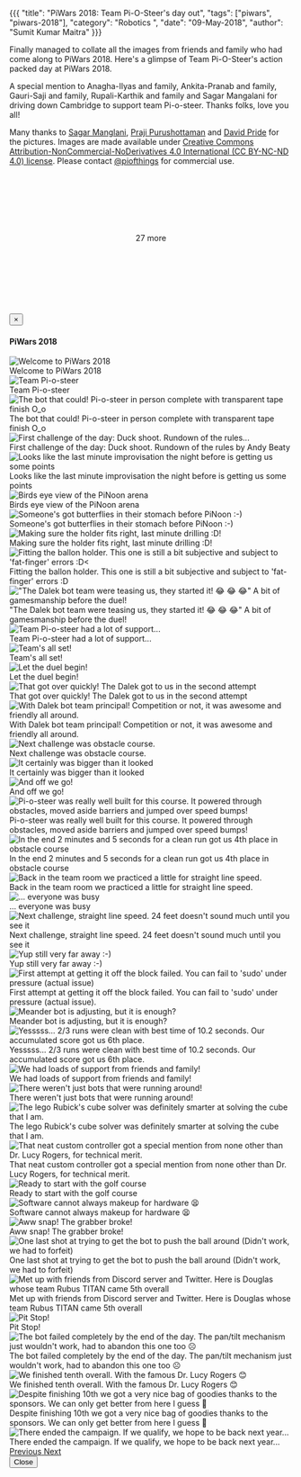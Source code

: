 {{{
  "title": "PiWars 2018: Team Pi-O-Steer's day out",
  "tags": ["piwars", "piwars-2018"],
  "category": "Robotics ",
  "date": "09-May-2018",
  "author": "Sumit Kumar Maitra"
}}}

Finally managed to collate all the images from friends and family who had come along to PiWars 2018. Here's a glimpse of Team Pi-O-Steer's action packed day at PiWars 2018.

A special mention to Anagha-Ilyas and family, Ankita-Pranab and family, Gauri-Saji and family, Rupali-Karthik and family and Sagar Mangalani for driving down Cambridge to support team Pi-o-steer. Thanks folks, love you all!

Many thanks to [Sagar Manglani](https://www.twitter.com/sag_manglani), [Praji Purushottaman](https://twitter.com/prajip) and [David Pride](https://twitter.com/davejavupride) for the pictures. Images are made available under [Creative Commons Attribution-NonCommercial-NoDerivatives 4.0 International (CC BY-NC-ND 4.0) license](https://creativecommons.org/licenses/by-nc-nd/4.0/). Please contact [@piofthings](https://twitter.com/piofthings) for commercial use.

<div class="row">
    <div class="col-xs-12 col-sm-6 col-md-4 piot-gallery-col">
        <div class="piot-gallery-thumb" role="button" data-target="#imageModal" data-index="0" style="background-image: url(/posts/images/pi-wars/event-gallery-thumbnails/gallery-00-welcome-to-piwars.jpg)">
        </div>
    </div>
    <div class="col-xs-12 col-sm-6 col-md-4 piot-gallery-col">
        <div class="piot-gallery-thumb" role="button" style="background-image: url(/posts/images/pi-wars/event-gallery-thumbnails/gallery-01-team-pi-o-steer.jpg);"
        data-toggle="modal" data-target="#imageModal" data-index="1">
        </div>
    </div>
    <div class="col-xs-12 col-sm-6 col-md-4 piot-gallery-col">
        <div class="piot-gallery-thumb" role="button" style="background-image: url(/posts/images/pi-wars/event-gallery-thumbnails/gallery-01-the-bot-pi-o-steer.jpg);"
        data-toggle="modal" data-target="#imageModal" data-index="2">
        </div>
    </div>
    <div class="col-xs-12 col-sm-6 col-md-4 piot-gallery-col">
        <div class="piot-gallery-thumb" role="button" style="background-image: url(/posts/images/pi-wars/event-gallery-thumbnails/gallery-02-duck-shoot-challenge-rules.jpg);"
        data-toggle="modal" data-target="#imageModal" data-index="3">
        </div>
    </div>
    <div class="col-xs-12 col-sm-6 col-md-4 piot-gallery-col">
        <div class="piot-gallery-thumb" role="button" style="background-image: url(/posts/images/pi-wars/event-gallery-thumbnails/gallery-03-duck-shoot-on-our-way.jpg);"
        data-toggle="modal" data-target="#imageModal" data-index="4">
        </div>
    </div>
    <div class="col-xs-12 col-sm-6 col-md-4 piot-gallery-col">
        <div class="piot-gallery-thumb" role="button" style="background-image: url(/posts/images/pi-wars/event-gallery-thumbnails/gallery-04-pinoon-birds-eye-view.jpg);"
        data-toggle="modal" data-target="#imageModal" data-index="5">
        </div>
    </div>
    <div class="col-xs-12 col-sm-6 col-md-4 piot-gallery-col">
        <div class="piot-gallery-thumb" role="button" style="background-image: url(/posts/images/pi-wars/event-gallery-thumbnails/gallery-05-pinoon-butterflies-in-stomach.jpg);"
        data-toggle="modal" data-target="#imageModal" data-index="6">
        </div>
    </div>
    <div class="col-xs-12 col-sm-6 col-md-4 piot-gallery-col">
        <div class="piot-gallery-thumb" role="button" style="background-image: url(/posts/images/pi-wars/event-gallery-thumbnails/gallery-06-pinoon-last-minute-adjustments.jpg);"
        data-toggle="modal" data-target="#imageModal" data-index="7">
        </div>
    </div>
    <div class="col-xs-12 col-sm-6 col-md-4 piot-gallery-col">
        <div class="piot-gallery-thumb" role="button" style="background-image: url(/posts/images/pi-wars/event-gallery-thumbnails/gallery-07-pinoon-tightening-things-up.jpg);"
        data-toggle="modal" data-target="#imageModal" data-index="8">
        </div>
    </div>
    <div class="col-xs-12 col-sm-6 col-md-4 piot-gallery-col">
        <div class="piot-gallery-thumb" role="button" style="background-image: url(/posts/images/pi-wars/event-gallery-thumbnails/gallery-08-pinoon-friendly-banter.jpg);"
        data-toggle="modal" data-target="#imageModal" data-index="9">
        </div>
    </div>
    <div class="col-xs-12 col-sm-6 col-md-4 piot-gallery-col">
        <div class="piot-gallery-thumb" role="button" style="background-image: url(/posts/images/pi-wars/event-gallery-thumbnails/gallery-09-pinoon-team-red-had-lots-of-support.jpg);"
        data-toggle="modal" data-target="#imageModal" data-index="10">
        </div>
    </div>
    <div class="col-xs-12 col-sm-6 col-md-4 piot-gallery-col">
        <div class="piot-gallery-thumb" role="button" data-toggle="modal" data-target="#imageModal" data-index="11">
            <div style="text-align: center; padding: 25%; margin-top: -20px">
                <div style="font-size: 48px;">
                    <i class="fa fa-plus-circle"></i>
                </div>
                <span>27 more</span>
            </div>
        </div>
    </div>
</div>
<div class="modal fade" id="imageModal" tabindex="-1" role="dialog" aria-labelledby="myModalLabel">
    <div class="modal-dialog modal-lg" role="document">
        <div class="modal-content">
            <div class="modal-header">
                <button type="button" class="close" data-dismiss="modal" aria-label="Close"><span aria-hidden="true">&times;</span></button>
                <h4 class="modal-title" id="myModalLabel">PiWars 2018</h4>
            </div>
            <div class="modal-body">
                <div id="carousel-example-generic" class="carousel slide">
                    <div class="carousel-inner" role="listbox">
                        <div class="item active">
                            <img class="piot-gallery-carousel" src="/posts/images/pi-wars/event-gallery-thumbnails/gallery-00-welcome-to-piwars.jpg" alt="Welcome to PiWars 2018" />
                            <div class="piot-carousel-text carousel-caption">Welcome to PiWars 2018</div>
                        </div>
                        <div class="item">
                            <img class="piot-gallery-carousel-v" src="/posts/images/pi-wars/event-gallery-thumbnails/gallery-01-team-pi-o-steer.jpg" alt="Team Pi-o-steer" />
                            <div class="piot-carousel-text carousel-caption">Team Pi-o-steer</div>
                        </div>
                        <div class="item">
                            <img class="piot-gallery-carousel" src="/posts/images/pi-wars/event-gallery-thumbnails/gallery-01-the-bot-pi-o-steer.jpg" alt="The bot that could! Pi-o-steer in person complete with transparent tape finish O_o" />
                            <div class="piot-carousel-text carousel-caption">The bot that could! Pi-o-steer in person complete with transparent tape finish O_o</div>
                        </div>
                        <div class="item">
                            <img class="piot-gallery-carousel" src="/posts/images/pi-wars/event-gallery-thumbnails/gallery-02-duck-shoot-challenge-rules.jpg" alt="First challenge of the day: Duck shoot. Rundown of the rules..." />
                            <div class="piot-carousel-text carousel-caption">First challenge of the day: Duck shoot. Rundown of the rules by Andy Beaty</div>
                        </div>
                        <div class="item">
                            <img class="piot-gallery-carousel" src="/posts/images/pi-wars/event-gallery-thumbnails/gallery-03-duck-shoot-on-our-way.jpg" alt="Looks like the last minute improvisation the night before is getting us some points" />
                            <div class="piot-carousel-text carousel-caption">Looks like the last minute improvisation the night before is getting us some points</div>
                        </div>
                        <div class="item">
                            <img class="piot-gallery-carousel" src="/posts/images/pi-wars/event-gallery-thumbnails/gallery-04-pinoon-birds-eye-view.jpg" alt="Birds eye view of the PiNoon arena" />
                            <div class="piot-carousel-text carousel-caption">Birds eye view of the PiNoon arena</div>
                        </div>
                        <div class="item">
                            <img class="piot-gallery-carousel" src="/posts/images/pi-wars/event-gallery-thumbnails/gallery-05-pinoon-butterflies-in-stomach.jpg" alt="Someone's got butterflies in their stomach before PiNoon :-)" />
                            <div class="piot-carousel-text carousel-caption">Someone's got butterflies in their stomach before PiNoon :-)</div>
                        </div>
                        <div class="item">
                            <img class="piot-gallery-carousel-v" src="/posts/images/pi-wars/event-gallery-thumbnails/gallery-06-pinoon-last-minute-adjustments.jpg" alt="Making sure the holder fits right, last minute drilling :D!" />
                            <div class="piot-carousel-text carousel-caption">Making sure the holder fits right, last minute drilling :D!</div>
                        </div>
                        <div class="item">
                            <img class="piot-gallery-carousel" src="/posts/images/pi-wars/event-gallery-thumbnails/gallery-07-pinoon-tightening-things-up.jpg" alt="Fitting the ballon holder. This one is still a bit subjective and subject to 'fat-finger' errors :D<" />
                            <div class="piot-carousel-text carousel-caption">Fitting the ballon holder. This one is still a bit subjective and subject to 'fat-finger' errors :D</div>
                        </div>
                        <div class="item">
                            <img class="piot-gallery-carousel" src="/posts/images/pi-wars/event-gallery-thumbnails/gallery-08-pinoon-friendly-banter.jpg" alt='"The Dalek bot team were teasing us, they started it! 😂 😂 😂" A bit of gamesmanship before the duel!' />
                            <div class="piot-carousel-text carousel-caption">"The Dalek bot team were teasing us, they started it! 😂 😂 😂" A bit of gamesmanship before the duel!</div>
                        </div>
                        <div class="item">
                            <img class="piot-gallery-carousel" src="/posts/images/pi-wars/event-gallery-thumbnails/gallery-09-pinoon-team-red-had-lots-of-support.jpg" alt="Team Pi-o-steer had a lot of support..." />
                            <div class="piot-carousel-text carousel-caption">Team Pi-o-steer had a lot of support... </div>
                        </div>
                        <div class="item">
                            <img class="piot-gallery-carousel" src="/posts/images/pi-wars/event-gallery-thumbnails/gallery-10-pi-noon-all-set.jpg" alt="Team's all set!" />
                            <div class="piot-carousel-text carousel-caption">Team's all set!</div>
                        </div>
                        <div class="item">
                            <img class="piot-gallery-carousel" src="/posts/images/pi-wars/event-gallery-thumbnails/gallery-11-pinoon-let-the-duel-begin.jpg" alt="Let the duel begin!" />
                            <div class="piot-carousel-text carousel-caption">Let the duel begin!</div>
                        </div>
                        <div class="item">
                            <img class="piot-gallery-carousel" src="/posts/images/pi-wars/event-gallery-thumbnails/gallery-12-pinoon-its-all-over.jpg" alt="That got over quickly! The Dalek got to us in the second attempt" />
                            <div class="piot-carousel-text carousel-caption">That got over quickly! The Dalek got to us in the second attempt</div>
                        </div>
                        <div class="item">
                            <img class="piot-gallery-carousel" src="/posts/images/pi-wars/event-gallery-thumbnails/gallery-13-pinoon-friendly-opposition.jpg" alt="With Dalek bot team principal! Competition or not, it was awesome and friendly all around." />
                            <div class="piot-carousel-text carousel-caption">With Dalek bot team principal! Competition or not, it was awesome and friendly all around.</div>
                        </div>
                        <div class="item">
                            <img class="piot-gallery-carousel" src="/posts/images/pi-wars/event-gallery-thumbnails/gallery-14-the-obstacle-course-brids-eye.jpg" alt="Next challenge was obstacle course." />
                            <div class="piot-carousel-text carousel-caption">Next challenge was obstacle course.</div>
                        </div>
                        <div class="item">
                            <img class="piot-gallery-carousel" src="/posts/images/pi-wars/event-gallery-thumbnails/gallery-15-the-obstacle-course-side-view.jpg" alt="It certainly was bigger than it looked" />
                            <div class="piot-carousel-text carousel-caption">It certainly was bigger than it looked</div>
                        </div>
                        <div class="item">
                            <img class="piot-gallery-carousel" src="/posts/images/pi-wars/event-gallery-thumbnails/gallery-16-the-obstacle-course-get-set-go.jpg" alt="And off we go!" />
                            <div class="piot-carousel-text carousel-caption">And off we go!</div>
                        </div>
                        <div class="item">
                            <img class="piot-gallery-carousel" src="/posts/images/pi-wars/event-gallery-thumbnails/gallery-17-the-obstacle-course-powering-through.jpg" alt="Pi-o-steer was really well built for this course. It powered through obstacles, moved aside barriers and jumped over speed bumps!" />
                            <div class="piot-carousel-text carousel-caption">Pi-o-steer was really well built for this course. It powered through obstacles, moved aside barriers and jumped over speed bumps!</div>
                        </div>
                        <div class="item">
                            <img class="piot-gallery-carousel" src="/posts/images/pi-wars/event-gallery-thumbnails/gallery-18-the-obstacle-course-happie-chappie.jpg" alt="In the end 2 minutes and 5 seconds for a clean run got us 4th place in obstacle course" />
                            <div class="piot-carousel-text carousel-caption">In the end 2 minutes and 5 seconds for a clean run got us 4th place in obstacle course</div>
                        </div>
                        <div class="item">
                            <img class="piot-gallery-carousel" src="/posts/images/pi-wars/event-gallery-thumbnails/gallery-19-practice-in-team-room.jpg" alt="Back in the team room we practiced a little for straight line speed." />
                            <div class="piot-carousel-text carousel-caption">Back in the team room we practiced a little for straight line speed.</div>
                        </div>
                        <div class="item">
                            <img class="piot-gallery-carousel" src="/posts/images/pi-wars/event-gallery-thumbnails/gallery-20-team-room-pi-o-steer-busy.jpg" alt="... everyone was busy" />
                            <div class="piot-carousel-text carousel-caption">... everyone was busy</div>
                        </div>
                        <div class="item">
                            <img class="piot-gallery-carousel" src="/posts/images/pi-wars/event-gallery-thumbnails/gallery-21-straight-line-speed-birds-eye-view.jpg" alt="Next challenge, straight line speed. 24 feet doesn't sound much until you see it" />
                            <div class="piot-carousel-text carousel-caption">Next challenge, straight line speed. 24 feet doesn't sound much until you see it</div>
                        </div>
                        <div class="item">
                            <img class="piot-gallery-carousel-v" src="/posts/images/pi-wars/event-gallery-thumbnails/gallery-21-straight-line-speed-course-up-close.jpg" alt="Yup still very far away :-)" />
                            <div class="piot-carousel-text carousel-caption">Yup still very far away :-)</div>
                        </div>
                        <div class="item">
                            <img class="piot-gallery-carousel" src="/posts/images/pi-wars/event-gallery-thumbnails/gallery-22-straight-line-speed-debuggin-in-production.jpg" alt="First attempt at getting it off the block failed. You can fail to 'sudo' under pressure (actual issue)" />
                            <div class="piot-carousel-text carousel-caption">First attempt at getting it off the block failed. You can fail to 'sudo' under pressure (actual issue).</div>
                        </div>
                        <div class="item">
                            <img class="piot-gallery-carousel" src="/posts/images/pi-wars/event-gallery-thumbnails/gallery-23-straight-line-will-it-wont-it.jpg" alt="Meander bot is adjusting, but it is enough?" />
                            <div class="piot-carousel-text carousel-caption">Meander bot is adjusting, but it is enough?</div>
                        </div>
                        <div class="item">
                            <img class="piot-gallery-carousel" src="/posts/images/pi-wars/event-gallery-thumbnails/gallery-24-straight-line-speed-success.jpg" alt="Yesssss... 2/3 runs were clean with best time of 10.2 seconds. Our accumulated score got us 6th place." />
                            <div class="piot-carousel-text carousel-caption">Yesssss... 2/3 runs were clean with best time of 10.2 seconds. Our accumulated score got us 6th place.</div>
                        </div>
                        <div class="item">
                            <img class="piot-gallery-carousel" src="/posts/images/pi-wars/event-gallery-thumbnails/gallery-25-straight-line-speed-we-had-plenty-of-support.jpg" alt="We had loads of support from friends and family!" />
                            <div class="piot-carousel-text carousel-caption">We had loads of support from friends and family!</div>
                        </div>
                        <div class="item">
                            <img class="piot-gallery-carousel" src="/posts/images/pi-wars/event-gallery-thumbnails/gallery-26-show-and-tell.jpg" alt="There weren't just bots that were running around!" />
                            <div class="piot-carousel-text carousel-caption">There weren't just bots that were running around!</div>
                        </div>
                        <div class="item">
                            <img class="piot-gallery-carousel" src="/posts/images/pi-wars/event-gallery-thumbnails/gallery-27-show-and-tell-rublikscube.jpg" alt="The lego Rubick's cube solver was definitely smarter at solving the cube that I am." />
                            <div class="piot-carousel-text carousel-caption">The lego Rubick's cube solver was definitely smarter at solving the cube that I am.</div>
                        </div>
                        <div class="item">
                            <img class="piot-gallery-carousel" src="/posts/images/pi-wars/event-gallery-thumbnails/gallery-28-show-and-tell-technical-merit-custom-controller.jpg" alt="That neat custom controller got a special mention from none other than Dr. Lucy Rogers, for technical merit." />
                            <div class="piot-carousel-text carousel-caption">That neat custom controller got a special mention from none other than Dr. Lucy Rogers, for technical merit.</div>
                        </div>
                        <div class="item">
                            <img class="piot-gallery-carousel-v" src="/posts/images/pi-wars/event-gallery-thumbnails/gallery-29-golf-get-set-go.jpg" alt="Ready to start with the golf course" />
                            <div class="piot-carousel-text carousel-caption">Ready to start with the golf course</div>
                        </div>
                        <div class="item">
                            <img class="piot-gallery-carousel-v" src="/posts/images/pi-wars/event-gallery-thumbnails/gallery-30-golf-emergency.jpg" alt="Software cannot always makeup for hardware 😫" />
                            <div class="piot-carousel-text carousel-caption">Software cannot always makeup for hardware 😫</div>
                        </div>
                        <div class="item">
                            <img class="piot-gallery-carousel" src="/posts/images/pi-wars/event-gallery-thumbnails/gallery-31-shattered-dreams.jpg" alt="Aww snap! The grabber broke!" />
                            <div class="piot-carousel-text carousel-caption">Aww snap! The grabber broke!</div>
                        </div>
                        <div class="item">
                            <img class="piot-gallery-carousel-v" src="/posts/images/pi-wars/event-gallery-thumbnails/gallery-32-golf-one-last-shot.jpg" alt="One last shot at trying to get the bot to push the ball around (Didn't work, we had to forfeit)" />
                            <div class="piot-carousel-text carousel-caption">One last shot at trying to get the bot to push the ball around (Didn't work, we had to forfeit)</div>
                        </div>
                        <div class="item">
                            <img class="piot-gallery-carousel" src="/posts/images/pi-wars/event-gallery-thumbnails/gallery-33-meeting-online-friends.jpg" alt="Met up with friends from Discord server and Twitter. Here is Douglas whose team Rubus TITAN came 5th overall" />
                            <div class="piot-carousel-text carousel-caption">Met up with friends from Discord server and Twitter. Here is Douglas whose team Rubus TITAN came 5th overall</div>
                        </div>
                        <div class="item">
                            <img class="piot-gallery-carousel" src="/posts/images/pi-wars/event-gallery-thumbnails/gallery-34-pit-stop.jpg" alt="Pit Stop!" />
                            <div class="piot-carousel-text carousel-caption">Pit Stop!</div>
                        </div>
                        <div class="item">
                            <img class="piot-gallery-carousel" src="/posts/images/pi-wars/event-gallery-thumbnails/gallery-35-sotr-no-go.jpg" alt="The bot failed completely by the end of the day. The pan/tilt mechanism just wouldn't work, had to abandon this one too ☹️" />
                            <div class="piot-carousel-text carousel-caption">The bot failed completely by the end of the day. The pan/tilt mechanism just wouldn't work, had to abandon this one too ☹️</div>
                        </div>
                        <div class="item">
                            <img class="piot-gallery-carousel" src="/posts/images/pi-wars/event-gallery-thumbnails/gallery-36-prize-giving.jpg" alt="We finished tenth overall. With the famous Dr. Lucy Rogers 😊" />
                            <div class="piot-carousel-text carousel-caption">We finished tenth overall. With the famous Dr. Lucy Rogers 😊 </div>
                        </div>
                        <div class="item">
                            <img class="piot-gallery-carousel-v" src="/posts/images/pi-wars/event-gallery-thumbnails/gallery-37-the-bag-of-goodies.jpg" alt="Despite finishing 10th we got a very nice bag of goodies thanks to the sponsors. We can only get better from here I guess 🤔" />
                            <div class="piot-carousel-text carousel-caption">Despite finishing 10th we got a very nice bag of goodies thanks to the sponsors. We can only get better from here I guess 🤔</div>
                        </div>
                        <div class="item">
                            <img class="piot-gallery-carousel" src="/posts/images/pi-wars/event-gallery-thumbnails/gallery-38-we-will-be-back-hopefully.jpg" alt="There ended the campaign. If we qualify, we hope to be back next year..." />
                            <div class="piot-carousel-text carousel-caption">There ended the campaign. If we qualify, we hope to be back next year...</div>
                        </div>
                    </div>
                    <!-- Controls -->
                    <a class="left carousel-control" href="#carousel-example-generic" role="button" data-slide="prev">
                        <span class="glyphicon glyphicon-chevron-left fa fa-chevron-left" aria-hidden="true"></span>
                        <span class="sr-only">Previous</span>
                    </a>
                    <a class="right carousel-control" href="#carousel-example-generic" role="button" data-slide="next">
                        <span class="glyphicon glyphicon-chevron-right fa fa-chevron-right" aria-hidden="true"></span>
                        <span class="sr-only">Next</span>
                    </a>
                </div>
            </div>
            <div class="modal-footer">
                <button type="button" class="btn btn-default" data-dismiss="modal">Close</button>
            </div>
        </div>
    </div>
</div>


<script>
$(document).ready(function(event){
    $('.carousel').carousel();
});

$('#imageModal').on('show.bs.modal', function (event) {
  var button = $(event.relatedTarget) // Button that triggered the modal
  var index = button.data('index') // Extract info from data-* attributes
  console.log(index);
  $('.carousel').carousel(index);

});

$('#imageModal').on('hidden.bs.modal', function(event){
    $('.carousel').carousel('pause');
});
</script>
